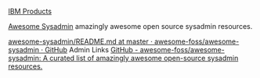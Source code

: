 
[IBM Products](https://www.ibm.com/products?types%5B0%5D=software)

[Awesome Sysadmin](https://github.com/kahun/awesome-sysadmin)
amazingly awesome open source sysadmin resources.

[awesome-sysadmin/README.md at master · awesome-foss/awesome-sysadmin · GitHub](https://github.com/awesome-foss/awesome-sysadmin/blob/master/README.md)
Admin Links
[GitHub - awesome-foss/awesome-sysadmin: A curated list of amazingly awesome open-source sysadmin resources.](https://github.com/awesome-foss/awesome-sysadmin)
